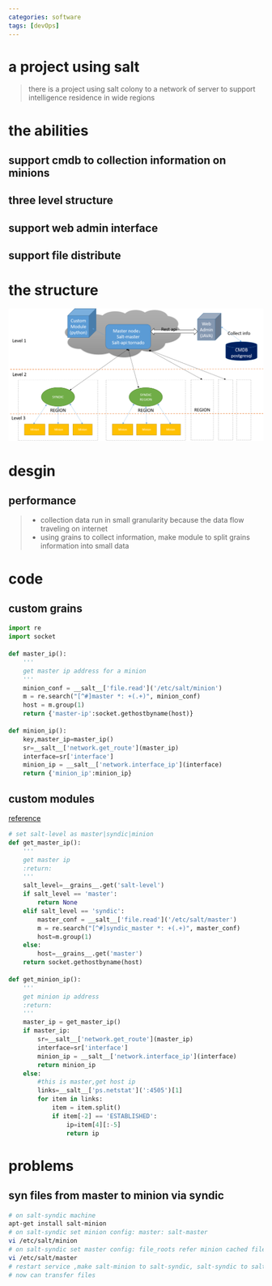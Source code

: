 ```yaml
---
categories: software
tags: [devOps] 	
---
```

# a project using salt
> there is a project using salt colony to a network of server to support intelligence residence in wide regions

# the abilities
## support cmdb to collection information on minions
## three level structure 
## support web admin interface
## support file distribute

# the structure
![project-structure](/assets/img/salt-wide-region-servers.png)


# desgin
## performance
> * collection data run in small granularity because the data flow traveling on internet
> * using grains to collect information, make module to split grains information into small data

# code
## custom grains
```python
import re
import socket

def master_ip():
	'''
	get master ip address for a minion
	'''
    minion_conf = __salt__['file.read']('/etc/salt/minion')
    m = re.search("[^#]master *: +(.+)", minion_conf)
    host = m.group(1)
    return {'master-ip':socket.gethostbyname(host)}

def minion_ip():
    key,master_ip=master_ip()
    sr=__salt__['network.get_route'](master_ip)
    interface=sr['interface']
    minion_ip = __salt__['network.interface_ip'](interface)
    return {'minion_ip':minion_ip}
```

## custom modules
[reference](https://stackoverflow.com/questions/18360528/how-to-get-ip-address-of-hostname-inside-jinja-template)

```python
# set salt-level as master|syndic|minion
def get_master_ip():
    '''
    get master ip
    :return:
    '''
    salt_level=__grains__.get('salt-level')
    if salt_level == 'master':
        return None
    elif salt_level == 'syndic':
        master_conf = __salt__['file.read']('/etc/salt/master')
        m = re.search("[^#]syndic_master *: +(.+)", master_conf)
        host=m.group(1)
    else:
        host=__grains__.get('master')
    return socket.gethostbyname(host)

def get_minion_ip():
    '''
    get minion ip address
    :return:
    '''
    master_ip = get_master_ip()
    if master_ip:
        sr=__salt__['network.get_route'](master_ip)
        interface=sr['interface']
        minion_ip = __salt__['network.interface_ip'](interface)
        return minion_ip
    else:
        #this is master,get host ip
        links=__salt__['ps.netstat'](':4505')[1]
        for item in links:
            item = item.split()
            if item[-2] == 'ESTABLISHED':
                ip=item[4][:-5]
                return ip
```

# problems
## syn files from master to minion via syndic
```sh
# on salt-syndic machine
apt-get install salt-minion
# on salt-syndic set minion config: master: salt-master
vi /etc/salt/minion
# on salt-syndic set master config: file_roots refer minion cached file_roots
vi /etc/salt/master
# restart service ,make salt-minion to salt-syndic, salt-syndic to salt-master
# now can transfer files
```
